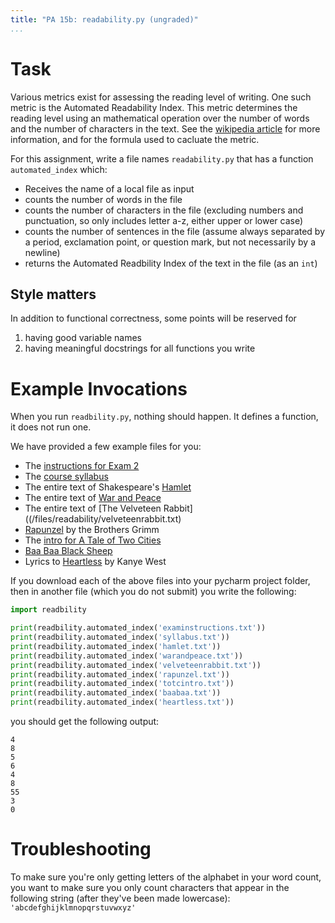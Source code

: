 ```yaml
---
title: "PA 15b: readability.py (ungraded)"
...
```


# Task

Various metrics exist for assessing the reading level of writing. One such metric is the Automated Readability Index. This metric determines the reading level using an mathematical operation over the number of words and the number of characters in the text. See the [wikipedia article](https://en.wikipedia.org/wiki/Automated_readability_index) for more information, and for the formula used to cacluate the metric.

For this assignment, write a file names `readability.py` that has a function `automated_index` which:

-   Receives the name of a local file as input
-   counts the number of words in the file
-   counts the number of characters in the file (excluding numbers and punctuation, so only includes letter a-z, either upper or lower case)
-   counts the number of sentences in the file (assume always separated by a period, exclamation point, or question mark, but not necessarily by a newline)
-   returns the Automated Readbility Index of the text in the file (as an `int`)




## Style matters

In addition to functional correctness, some points will be reserved for

1.  having good variable names
1.  having meaningful docstrings for all functions you write

# Example Invocations

When you run `readbility.py`, nothing should happen.
It defines a function, it does not run one.

We have provided a few example files for you:

-   The [instructions for Exam 2](/files/readability/examinstructions.txt)
-   The [course syllabus](/files/readability/syllabus.txt)
-   The entire text of Shakespeare's [Hamlet](/files/readability/hamlet.txt)
-   The entire text of [War and Peace](/files/readability/warandpeace.txt)
-   The entire text of [The Velveteen Rabbit]((/files/readability/velveteenrabbit.txt)
-   [Rapunzel](/files/readability/rapunzel.txt) by the Brothers Grimm
-   The [intro for A Tale of Two Cities](/files/readability/totci.txt)
-   [Baa Baa Black Sheep](/files/readability/baabaa.txt)
-   Lyrics to [Heartless](/files/readability/heartless.txt) by Kanye West

If you download each of the above files into your pycharm project folder, then in another file (which you do not submit) you write the following:

````python
import readbility

print(readbility.automated_index('examinstructions.txt'))
print(readbility.automated_index('syllabus.txt'))
print(readbility.automated_index('hamlet.txt'))
print(readbility.automated_index('warandpeace.txt'))
print(readbility.automated_index('velveteenrabbit.txt'))
print(readbility.automated_index('rapunzel.txt'))
print(readbility.automated_index('totcintro.txt'))
print(readbility.automated_index('baabaa.txt'))
print(readbility.automated_index('heartless.txt'))
````

you should get the following output:

````
4
8
5
6
4
8
55
3
0
````

# Troubleshooting

To make sure you're only getting letters of the alphabet in your word count, you want to make sure you only count characters that appear in the following string (after they've been made lowercase): `'abcdefghijklmnopqrstuvwxyz'`
